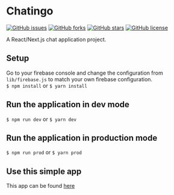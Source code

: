 # Chatingo

[![GitHub issues](https://img.shields.io/github/issues/Marviuz/react-chatingo.svg)](https://github.com/Marviuz/react-chatingo/issues)
[![GitHub forks](https://img.shields.io/github/forks/Marviuz/react-chatingo.svg)](https://github.com/Marviuz/react-chatingo/network)
[![GitHub stars](https://img.shields.io/github/stars/Marviuz/react-chatingo.svg)](https://github.com/Marviuz/react-chatingo/stargazers)
[![GitHub license](https://img.shields.io/github/license/Marviuz/react-chatingo.svg)](https://github.com/Marviuz/react-chatingo/blob/master/LICENSE)


A React/Next.js chat application project.

## Setup
Go to your firebase console and change the configuration from `lib/firebase.js` to match your own firebase configuration.\
`$ npm install` or `$ yarn install`

## Run the application in dev mode
`$ npm run dev` or `$ yarn dev`

## Run the application in production mode
`$ npm run prod` or `$ yarn prod`

## Use this simple app
This app can be found [here](https://react-chatingo.herokuapp.com/)

